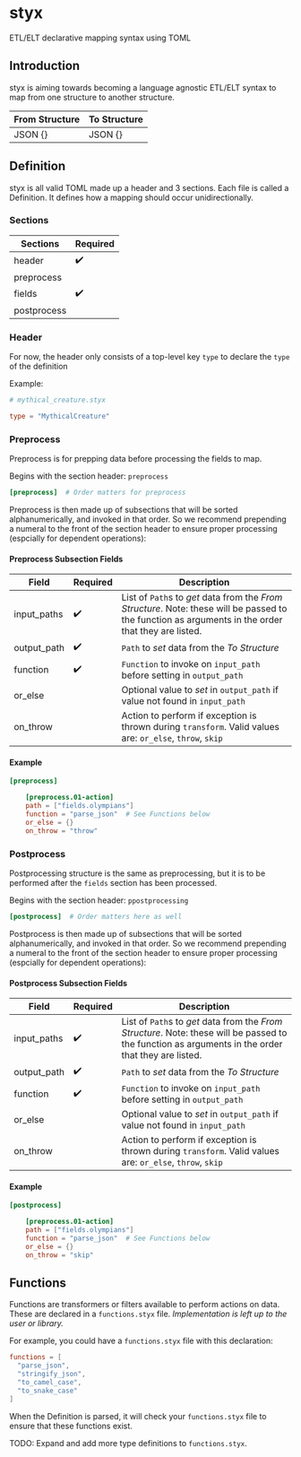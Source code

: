 # styx
ETL/ELT declarative mapping syntax using TOML

## Introduction

styx is aiming towards becoming a language agnostic ETL/ELT syntax to map from one structure to another structure.

| From Structure | To Structure |
| -------------- | ------------ |
| JSON {} | JSON {} |

## Definition

styx is all valid TOML made up a header and 3 sections. Each file is called a Definition. It defines how a mapping should occur unidirectionally.

### Sections

| Sections | Required |
| -------- | -------- |
| header | :heavy_check_mark: |
| preprocess |   |
| fields | :heavy_check_mark: |
| postprocess |  |


### Header

For now, the header only consists of a top-level key `type` to declare the `type` of the definition

Example:
```toml
# mythical_creature.styx

type = "MythicalCreature"
```

### Preprocess

Preprocess is for prepping data before processing the fields to map.

Begins with the section header: `preprocess`

```toml
[preprocess]  # Order matters for preprocess
```

Preprocess is then made up of subsections that will be sorted alphanumerically, and invoked in that order. So
we recommend prepending a numeral to the front of the section header to ensure proper processing (espcially
for dependent operations):

#### Preprocess Subsection Fields
| Field | Required | Description |
| -------- | -------- | -------- |
| input_paths | :heavy_check_mark: | List of `Path`s to *get* data from the *From Structure*. Note: these will be passed to the function as arguments in the order that they are listed. |
| output_path | :heavy_check_mark: | `Path` to *set* data from the *To Structure* |
| function | :heavy_check_mark: | `Function` to invoke on `input_path` before setting in `output_path`
| or_else |  | Optional value to *set* in `output_path` if value not found in `input_path`  |
| on_throw |  | Action to perform if exception is thrown during `transform`. Valid values are: `or_else`, `throw`, `skip` |

#### Example
```toml
[preprocess]  

    [preprocess.01-action]
    path = ["fields.olympians"]
    function = "parse_json"  # See Functions below
    or_else = {}
    on_throw = "throw"
```


### Postprocess
Postprocessing structure is the same as preprocessing, but it is to be performed after the `fields` section has been processed.

Begins with the section header: `ppostprocessing`

```toml
[postprocess]  # Order matters here as well
```

Postprocess is then made up of subsections that will be sorted alphanumerically, and invoked in that order. So
we recommend prepending a numeral to the front of the section header to ensure proper processing (espcially
for dependent operations):

#### Postprocess Subsection Fields
| Field | Required | Description |
| -------- | -------- | -------- |
| input_paths | :heavy_check_mark: | List of `Path`s to *get* data from the *From Structure*. Note: these will be passed to the function as arguments in the order that they are listed. |
| output_path | :heavy_check_mark: | `Path` to *set* data from the *To Structure* |
| function | :heavy_check_mark: | `Function` to invoke on `input_path` before setting in `output_path`
| or_else |  | Optional value to *set* in `output_path` if value not found in `input_path`  |
| on_throw |  | Action to perform if exception is thrown during `transform`. Valid values are: `or_else`, `throw`, `skip` |

#### Example
```toml
[postprocess]  

    [preprocess.01-action]
    path = ["fields.olympians"]
    function = "parse_json"  # See Functions below
    or_else = {}
    on_throw = "skip"
```

## Functions

Functions are transformers or filters available to perform actions on data. These are declared in a `functions.styx` file. *Implementation is left up to the user or library.*

For example, you could have a `functions.styx` file with this declaration:
```toml
functions = [
  "parse_json",
  "stringify_json",
  "to_camel_case",
  "to_snake_case"
]
```

When the Definition is parsed, it will check your `functions.styx` file to ensure that these functions exist.

TODO: Expand and add more type definitions to `functions.styx`.
